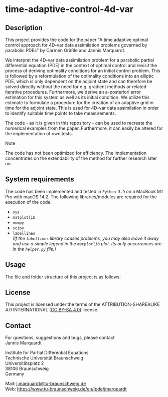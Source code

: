 # time-adaptive-control-4d-var
## Description
This project provides the code for the paper "A time adaptive optimal control approach for 4D-var data assimilation problems governed by parabolic PDEs" by Carmen Gräßle and Jannis Marquardt.

We interpret the 4D-var data assimilation problem for a parabolic partial differential equation (PDE) in the context of optimal control and revisit the process of deriving optimality conditions for an initial control problem. This is followed by a reformulation of the optimality conditions into an elliptic PDE, which is only dependent on the adjoint state and can therefore be solved directly without the need for e.g. gradient methods or related iterative procedures. Furthermore, we derive an a-posteriori error estimation for this system as well as its initial condition. We utilize this estimate to formulate a procedure for the creation of an adaptive grid in time for the adjoint state. This is used for 4D-var data assimilation in order to identify suitable time points to take measurements. 

The code - as it is given in this repository - can be used to recreate the numerical examples from the paper. Furthermore, it can easily be altered for the implementation of own tests.

> [!NOTE]
> The code has not been optimized for efficiency. The implementation concentrates on the extendability of the method for further research later on.

## System requirements
The code has been implemented and tested in `Python 3.9` on a MacBook M1 Pro with macOS 14.2. The following libraries/modules are required for the execution of the code:
- `sys`
- `matplotlib`
- `numpy`
- `scipy`
- `labellines`<br />
*(If the `labellines` library causes problems, you may also leave it away and use a simple legend in the `matplotlib` plot. Its only occurrences are in the `helper.py` file.)*

## Usage
The file and folder structure of this project is as follows:


## License
This project is licensed under the terms of the ATTRIBUTION-SHAREALIKE 4.0 INTERNATIONAL ([CC BY-SA 4.0](https://creativecommons.org/licenses/by-sa/4.0/deed.en)) license.

## Contact
For questions, suggestions and bugs, please contact<br/>
Jannis Marquardt

Institute for Partial Differential Equations<br/>
Technische Universität Braunschweig<br/>
Universitätsplatz 2<br/>
38106 Braunschweig<br/>
Germany

Mail: j.marquardt@tu-braunschweig.de <br/>
Web: https://www.tu-braunschweig.de/en/ipde/jmarquardt

